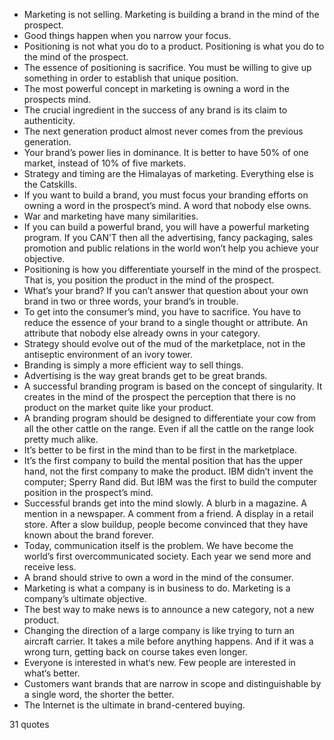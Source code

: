  - Marketing is not selling. Marketing is building a brand in the mind of the prospect.
 - Good things happen when you narrow your focus.
 - Positioning is not what you do to a product. Positioning is what you do to the mind of the prospect.
 - The essence of positioning is sacrifice. You must be willing to give up something in order to establish that unique position.
 - The most powerful concept in marketing is owning a word in the prospects mind.
 - The crucial ingredient in the success of any brand is its claim to authenticity.
 - The next generation product almost never comes from the previous generation.
 - Your brand’s power lies in dominance. It is better to have 50% of one market, instead of 10% of five markets.
 - Strategy and timing are the Himalayas of marketing. Everything else is the Catskills.
 - If you want to build a brand, you must focus your branding efforts on owning a word in the prospect’s mind. A word that nobody else owns.
 - War and marketing have many similarities.
 - If you can build a powerful brand, you will have a powerful marketing program. If you CAN’T then all the advertising, fancy packaging, sales promotion and public relations in the world won’t help you achieve your objective.
 - Positioning is how you differentiate yourself in the mind of the prospect. That is, you position the product in the mind of the prospect.
 - What’s your brand? If you can’t answer that question about your own brand in two or three words, your brand’s in trouble.
 - To get into the consumer’s mind, you have to sacrifice. You have to reduce the essence of your brand to a single thought or attribute. An attribute that nobody else already owns in your category.
 - Strategy should evolve out of the mud of the marketplace, not in the antiseptic environment of an ivory tower.
 - Branding is simply a more efficient way to sell things.
 - Advertising is the way great brands get to be great brands.
 - A successful branding program is based on the concept of singularity. It creates in the mind of the prospect the perception that there is no product on the market quite like your product.
 - A branding program should be designed to differentiate your cow from all the other cattle on the range. Even if all the cattle on the range look pretty much alike.
 - It’s better to be first in the mind than to be first in the marketplace.
 - It’s the first company to build the mental position that has the upper hand, not the first company to make the product. IBM didn’t invent the computer; Sperry Rand did. But IBM was the first to build the computer position in the prospect’s mind.
 - Successful brands get into the mind slowly. A blurb in a magazine. A mention in a newspaper. A comment from a friend. A display in a retail store. After a slow buildup, people become convinced that they have known about the brand forever.
 - Today, communication itself is the problem. We have become the world’s first overcommunicated society. Each year we send more and receive less.
 - A brand should strive to own a word in the mind of the consumer.
 - Marketing is what a company is in business to do. Marketing is a company’s ultimate objective.
 - The best way to make news is to announce a new category, not a new product.
 - Changing the direction of a large company is like trying to turn an aircraft carrier. It takes a mile before anything happens. And if it was a wrong turn, getting back on course takes even longer.
 - Everyone is interested in what‘s new. Few people are interested in what‘s better.
 - Customers want brands that are narrow in scope and distinguishable by a single word, the shorter the better.
 - The Internet is the ultimate in brand-centered buying.

31 quotes